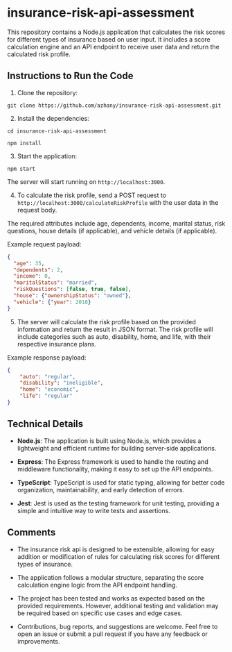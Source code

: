 # insurance-risk-api-assessment

This repository contains a Node.js application that calculates the risk scores for different types of insurance based on user input. It includes a score calculation engine and an API endpoint to receive user data and return the calculated risk profile.

## Instructions to Run the Code

1. Clone the repository:

```
git clone https://github.com/azhany/insurance-risk-api-assessment.git  
```


2. Install the dependencies:

```
cd insurance-risk-api-assessment  
```
```
npm install  
```


3. Start the application:

```
npm start  
```

The server will start running on `http://localhost:3000`.


4. To calculate the risk profile, send a POST request to `http://localhost:3000/calculateRiskProfile` with the user data in the request body.

The required attributes include age, dependents, income, marital status, risk questions, house details (if applicable), and vehicle details (if applicable).

Example request payload:

```json
{
  "age": 35,
  "dependents": 2,
  "income": 0,
  "maritalStatus": "married",
  "riskQuestions": [false, true, false],
  "house": {"ownershipStatus": "owned"},
  "vehicle": {"year": 2018}
}
```


5. The server will calculate the risk profile based on the provided information and return the result in JSON format. The risk profile will include categories such as auto, disability, home, and life, with their respective insurance plans.

Example response payload:

```json
{
    "auto": "regular",
    "disability": "ineligible",
    "home": "economic",
    "life": "regular"
}
```


## Technical Details

- **Node.js**: The application is built using Node.js, which provides a lightweight and efficient runtime for building server-side applications.

- **Express**: The Express framework is used to handle the routing and middleware functionality, making it easy to set up the API endpoints.

- **TypeScript**: TypeScript is used for static typing, allowing for better code organization, maintainability, and early detection of errors.

- **Jest**: Jest is used as the testing framework for unit testing, providing a simple and intuitive way to write tests and assertions.


## Comments

- The insurance risk api is designed to be extensible, allowing for easy addition or modification of rules for calculating risk scores for different types of insurance.

- The application follows a modular structure, separating the score calculation engine logic from the API endpoint handling.

- The project has been tested and works as expected based on the provided requirements. However, additional testing and validation may be required based on specific use cases and edge cases.

- Contributions, bug reports, and suggestions are welcome. Feel free to open an issue or submit a pull request if you have any feedback or improvements.

